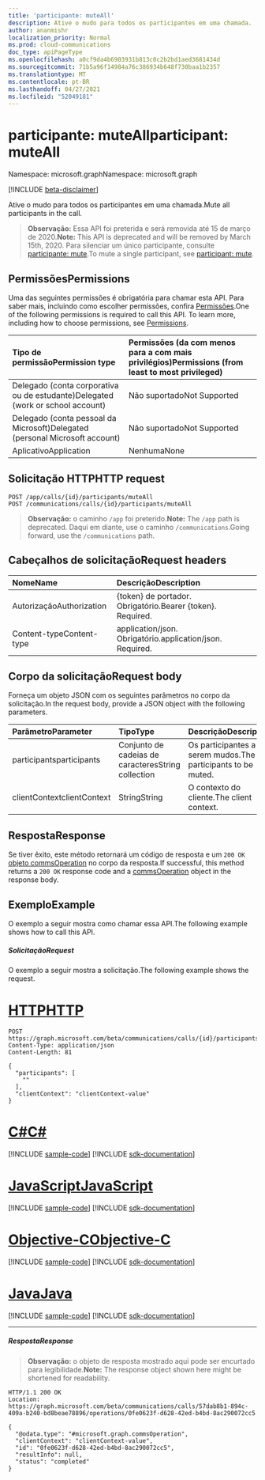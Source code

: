 ```yaml
---
title: 'participante: muteAll'
description: Ative o mudo para todos os participantes em uma chamada.
author: ananmishr
localization_priority: Normal
ms.prod: cloud-communications
doc_type: apiPageType
ms.openlocfilehash: a0cf9da4b6903931b813c0c2b2bd1aed3681434d
ms.sourcegitcommit: 71b5a96f14984a76c386934b648f730baa1b2357
ms.translationtype: MT
ms.contentlocale: pt-BR
ms.lasthandoff: 04/27/2021
ms.locfileid: "52049181"
---
```

# <a name="participant-muteall"></a><span data-ttu-id="9705a-103">participante: muteAll</span><span class="sxs-lookup"><span data-stu-id="9705a-103">participant: muteAll</span></span>

<span data-ttu-id="9705a-104">Namespace: microsoft.graph</span><span class="sxs-lookup"><span data-stu-id="9705a-104">Namespace: microsoft.graph</span></span>

[!INCLUDE [beta-disclaimer](../../includes/beta-disclaimer.md)]

<span data-ttu-id="9705a-105">Ative o mudo para todos os participantes em uma chamada.</span><span class="sxs-lookup"><span data-stu-id="9705a-105">Mute all participants in the call.</span></span>

> <span data-ttu-id="9705a-106">**Observação:** Essa API foi preterida e será removida até 15 de março de 2020.</span><span class="sxs-lookup"><span data-stu-id="9705a-106">**Note:** This API is deprecated and will be removed by March 15th, 2020.</span></span> <span data-ttu-id="9705a-107">Para silenciar um único participante, consulte [participante: mute](participant-mute.md).</span><span class="sxs-lookup"><span data-stu-id="9705a-107">To mute a single participant, see [participant: mute](participant-mute.md).</span></span>


## <a name="permissions"></a><span data-ttu-id="9705a-108">Permissões</span><span class="sxs-lookup"><span data-stu-id="9705a-108">Permissions</span></span>
<span data-ttu-id="9705a-p102">Uma das seguintes permissões é obrigatória para chamar esta API. Para saber mais, incluindo como escolher permissões, confira [Permissões](/graph/permissions-reference).</span><span class="sxs-lookup"><span data-stu-id="9705a-p102">One of the following permissions is required to call this API. To learn more, including how to choose permissions, see [Permissions](/graph/permissions-reference).</span></span>

| <span data-ttu-id="9705a-111">Tipo de permissão</span><span class="sxs-lookup"><span data-stu-id="9705a-111">Permission type</span></span>                        | <span data-ttu-id="9705a-112">Permissões (da com menos para a com mais privilégios)</span><span class="sxs-lookup"><span data-stu-id="9705a-112">Permissions (from least to most privileged)</span></span> |
|:---------------------------------------|:--------------------------------------------|
| <span data-ttu-id="9705a-113">Delegado (conta corporativa ou de estudante)</span><span class="sxs-lookup"><span data-stu-id="9705a-113">Delegated (work or school account)</span></span>     | <span data-ttu-id="9705a-114">Não suportado</span><span class="sxs-lookup"><span data-stu-id="9705a-114">Not Supported</span></span>                               |
| <span data-ttu-id="9705a-115">Delegado (conta pessoal da Microsoft)</span><span class="sxs-lookup"><span data-stu-id="9705a-115">Delegated (personal Microsoft account)</span></span> | <span data-ttu-id="9705a-116">Não suportado</span><span class="sxs-lookup"><span data-stu-id="9705a-116">Not Supported</span></span>                               |
| <span data-ttu-id="9705a-117">Aplicativo</span><span class="sxs-lookup"><span data-stu-id="9705a-117">Application</span></span>                            | <span data-ttu-id="9705a-118">Nenhuma</span><span class="sxs-lookup"><span data-stu-id="9705a-118">None</span></span>                                        |

## <a name="http-request"></a><span data-ttu-id="9705a-119">Solicitação HTTP</span><span class="sxs-lookup"><span data-stu-id="9705a-119">HTTP request</span></span>
<!-- { "blockType": "ignored" } -->
```http
POST /app/calls/{id}/participants/muteAll
POST /communications/calls/{id}/participants/muteAll
```
> <span data-ttu-id="9705a-120">**Observação:** o caminho `/app` foi preterido.</span><span class="sxs-lookup"><span data-stu-id="9705a-120">**Note:** The `/app` path is deprecated.</span></span> <span data-ttu-id="9705a-121">Daqui em diante, use o caminho `/communications`.</span><span class="sxs-lookup"><span data-stu-id="9705a-121">Going forward, use the `/communications` path.</span></span>

## <a name="request-headers"></a><span data-ttu-id="9705a-122">Cabeçalhos de solicitação</span><span class="sxs-lookup"><span data-stu-id="9705a-122">Request headers</span></span>
| <span data-ttu-id="9705a-123">Nome</span><span class="sxs-lookup"><span data-stu-id="9705a-123">Name</span></span>          | <span data-ttu-id="9705a-124">Descrição</span><span class="sxs-lookup"><span data-stu-id="9705a-124">Description</span></span>               |
|:--------------|:--------------------------|
| <span data-ttu-id="9705a-125">Autorização</span><span class="sxs-lookup"><span data-stu-id="9705a-125">Authorization</span></span> | <span data-ttu-id="9705a-p104">{token} de portador. Obrigatório.</span><span class="sxs-lookup"><span data-stu-id="9705a-p104">Bearer {token}. Required.</span></span> |
| <span data-ttu-id="9705a-128">Content-type</span><span class="sxs-lookup"><span data-stu-id="9705a-128">Content-type</span></span> | <span data-ttu-id="9705a-p105">application/json. Obrigatório.</span><span class="sxs-lookup"><span data-stu-id="9705a-p105">application/json. Required.</span></span> |

## <a name="request-body"></a><span data-ttu-id="9705a-131">Corpo da solicitação</span><span class="sxs-lookup"><span data-stu-id="9705a-131">Request body</span></span>
<span data-ttu-id="9705a-132">Forneça um objeto JSON com os seguintes parâmetros no corpo da solicitação.</span><span class="sxs-lookup"><span data-stu-id="9705a-132">In the request body, provide a JSON object with the following parameters.</span></span>

| <span data-ttu-id="9705a-133">Parâmetro</span><span class="sxs-lookup"><span data-stu-id="9705a-133">Parameter</span></span>      | <span data-ttu-id="9705a-134">Tipo</span><span class="sxs-lookup"><span data-stu-id="9705a-134">Type</span></span>    |<span data-ttu-id="9705a-135">Descrição</span><span class="sxs-lookup"><span data-stu-id="9705a-135">Description</span></span>|
|:---------------|:--------|:----------|
|<span data-ttu-id="9705a-136">participants</span><span class="sxs-lookup"><span data-stu-id="9705a-136">participants</span></span>|<span data-ttu-id="9705a-137">Conjunto de cadeias de caracteres</span><span class="sxs-lookup"><span data-stu-id="9705a-137">String collection</span></span>|<span data-ttu-id="9705a-138">Os participantes a serem mudos.</span><span class="sxs-lookup"><span data-stu-id="9705a-138">The participants to be muted.</span></span>|
|<span data-ttu-id="9705a-139">clientContext</span><span class="sxs-lookup"><span data-stu-id="9705a-139">clientContext</span></span>|<span data-ttu-id="9705a-140">String</span><span class="sxs-lookup"><span data-stu-id="9705a-140">String</span></span>|<span data-ttu-id="9705a-141">O contexto do cliente.</span><span class="sxs-lookup"><span data-stu-id="9705a-141">The client context.</span></span>|

## <a name="response"></a><span data-ttu-id="9705a-142">Resposta</span><span class="sxs-lookup"><span data-stu-id="9705a-142">Response</span></span>
<span data-ttu-id="9705a-143">Se tiver êxito, este método retornará um código de resposta e um `200 OK` [objeto commsOperation](../resources/commsoperation.md) no corpo da resposta.</span><span class="sxs-lookup"><span data-stu-id="9705a-143">If successful, this method returns a `200 OK` response code and a [commsOperation](../resources/commsoperation.md) object in the response body.</span></span>

## <a name="example"></a><span data-ttu-id="9705a-144">Exemplo</span><span class="sxs-lookup"><span data-stu-id="9705a-144">Example</span></span>
<span data-ttu-id="9705a-145">O exemplo a seguir mostra como chamar essa API.</span><span class="sxs-lookup"><span data-stu-id="9705a-145">The following example shows how to call this API.</span></span>

##### <a name="request"></a><span data-ttu-id="9705a-146">Solicitação</span><span class="sxs-lookup"><span data-stu-id="9705a-146">Request</span></span>
<span data-ttu-id="9705a-147">O exemplo a seguir mostra a solicitação.</span><span class="sxs-lookup"><span data-stu-id="9705a-147">The following example shows the request.</span></span>

# <a name="http"></a>[<span data-ttu-id="9705a-148">HTTP</span><span class="sxs-lookup"><span data-stu-id="9705a-148">HTTP</span></span>](#tab/http)
<!-- {
  "blockType": "request",
  "name": "participant-muteAll"
}-->
```http
POST https://graph.microsoft.com/beta/communications/calls/{id}/participants/muteAll
Content-Type: application/json
Content-Length: 81

{
  "participants": [
    ""
  ],
  "clientContext": "clientContext-value"
}
```
# <a name="c"></a>[<span data-ttu-id="9705a-149">C#</span><span class="sxs-lookup"><span data-stu-id="9705a-149">C#</span></span>](#tab/csharp)
[!INCLUDE [sample-code](../includes/snippets/csharp/participant-muteall-csharp-snippets.md)]
[!INCLUDE [sdk-documentation](../includes/snippets/snippets-sdk-documentation-link.md)]

# <a name="javascript"></a>[<span data-ttu-id="9705a-150">JavaScript</span><span class="sxs-lookup"><span data-stu-id="9705a-150">JavaScript</span></span>](#tab/javascript)
[!INCLUDE [sample-code](../includes/snippets/javascript/participant-muteall-javascript-snippets.md)]
[!INCLUDE [sdk-documentation](../includes/snippets/snippets-sdk-documentation-link.md)]

# <a name="objective-c"></a>[<span data-ttu-id="9705a-151">Objective-C</span><span class="sxs-lookup"><span data-stu-id="9705a-151">Objective-C</span></span>](#tab/objc)
[!INCLUDE [sample-code](../includes/snippets/objc/participant-muteall-objc-snippets.md)]
[!INCLUDE [sdk-documentation](../includes/snippets/snippets-sdk-documentation-link.md)]

# <a name="java"></a>[<span data-ttu-id="9705a-152">Java</span><span class="sxs-lookup"><span data-stu-id="9705a-152">Java</span></span>](#tab/java)
[!INCLUDE [sample-code](../includes/snippets/java/participant-muteall-java-snippets.md)]
[!INCLUDE [sdk-documentation](../includes/snippets/snippets-sdk-documentation-link.md)]

---


##### <a name="response"></a><span data-ttu-id="9705a-153">Resposta</span><span class="sxs-lookup"><span data-stu-id="9705a-153">Response</span></span>

> <span data-ttu-id="9705a-154">**Observação:** o objeto de resposta mostrado aqui pode ser encurtado para legibilidade.</span><span class="sxs-lookup"><span data-stu-id="9705a-154">**Note:** The response object shown here might be shortened for readability.</span></span>

<!-- {
  "blockType": "response",
  "name": "participant-muteAll",
  "truncated": true,
  "@odata.type": "microsoft.graph.commsOperation"
} -->
```http
HTTP/1.1 200 OK
Location: https://graph.microsoft.com/beta/communications/calls/57dab8b1-894c-409a-b240-bd8beae78896/operations/0fe0623f-d628-42ed-b4bd-8ac290072cc5

{
  "@odata.type": "#microsoft.graph.commsOperation",
  "clientContext": "clientContext-value",
  "id": "0fe0623f-d628-42ed-b4bd-8ac290072cc5",
  "resultInfo": null,
  "status": "completed"
}
```

<!-- uuid: 8fcb5dbc-d5aa-4681-8e31-b001d5168d79
2015-10-25 14:57:30 UTC -->
<!--
{
  "type": "#page.annotation",
  "description": "participant: muteAll",
  "keywords": "",
  "section": "documentation",
  "tocPath": "",
  "suppressions": [
  ]
}
-->


